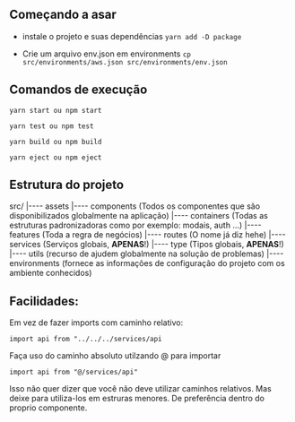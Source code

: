 ## Começando a asar

* instale o projeto e suas dependências
`yarn add -D package`

*  Crie um arquivo env.json em environments
`cp src/environments/aws.json src/environments/env.json`

## Comandos de execução

`yarn start ou npm start`

`yarn test ou npm test`

`yarn build ou npm build`

`yarn eject ou npm eject`

## Estrutura do projeto

src/
|---- assets
|---- components (Todos os componentes que são disponibilizados globalmente na aplicação)
|---- containers (Todas as estruturas padronizadoras como por exemplo: modais, auth ...)
|---- features (Toda a regra de negócios)
|---- routes (O nome já diz hehe)
|---- services (Serviços globais, **APENAS**!)
|---- type (Tipos globais, **APENAS**!)
|---- utils (recurso de ajudem globalmente na solução de problemas)
|---- environments (fornece as informações de configuração do projeto com os ambiente conhecidos)

## Facilidades:

Em vez de fazer imports com caminho relativo:

`import api from "../../../services/api`

Faça uso do caminho absoluto utilzando @ para importar

`import api from "@/services/api"`

Isso não quer dizer que você não deve utilizar caminhos relativos. Mas deixe para utiliza-los em estruras menores. De preferência dentro do proprio componente.

